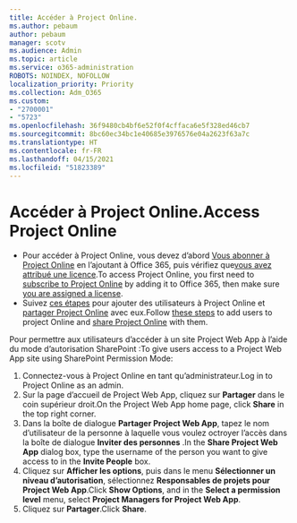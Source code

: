 ```yaml
---
title: Accéder à Project Online.
ms.author: pebaum
author: pebaum
manager: scotv
ms.audience: Admin
ms.topic: article
ms.service: o365-administration
ROBOTS: NOINDEX, NOFOLLOW
localization_priority: Priority
ms.collection: Adm_O365
ms.custom:
- "2700001"
- "5723"
ms.openlocfilehash: 36f9480cb4bf6e52f0f4cffaca6e5f328ed46cb7
ms.sourcegitcommit: 8bc60ec34bc1e40685e3976576e04a2623f63a7c
ms.translationtype: HT
ms.contentlocale: fr-FR
ms.lasthandoff: 04/15/2021
ms.locfileid: "51823389"
---
```

# <a name="access-project-online"></a><span data-ttu-id="257d5-102">Accéder à Project Online.</span><span class="sxs-lookup"><span data-stu-id="257d5-102">Access Project Online</span></span>

- <span data-ttu-id="257d5-103">Pour accéder à Project Online, vous devez d’abord [Vous abonner à Project Online](https://docs.microsoft.com/ProjectOnline/get-started-with-project-online) en l’ajoutant à Office 365, puis vérifiez que[vous avez attribué une licence](https://docs.microsoft.com/ProjectOnline/step-1-sign-up-for-project-online#next-make-sure-you-can-get-in).</span><span class="sxs-lookup"><span data-stu-id="257d5-103">To access Project Online, you first need to [subscribe to Project Online](https://docs.microsoft.com/ProjectOnline/get-started-with-project-online) by adding it to Office 365, then make sure [you are assigned a license](https://docs.microsoft.com/ProjectOnline/step-1-sign-up-for-project-online#next-make-sure-you-can-get-in).</span></span>
- <span data-ttu-id="257d5-104">Suivez [ces étapes](https://docs.microsoft.com/ProjectOnline/step-2-add-people-to-project-online) pour ajouter des utilisateurs à Project Online et [partager Project Online](https://docs.microsoft.com/ProjectOnline/step-2-add-people-to-project-online#4-finally-share-project-online-with-the-people-you-added) avec eux.</span><span class="sxs-lookup"><span data-stu-id="257d5-104">Follow [these steps](https://docs.microsoft.com/ProjectOnline/step-2-add-people-to-project-online) to add users to project Online and [share Project Online](https://docs.microsoft.com/ProjectOnline/step-2-add-people-to-project-online#4-finally-share-project-online-with-the-people-you-added) with them.</span></span>

<span data-ttu-id="257d5-105">Pour permettre aux utilisateurs d’accéder à un site Project Web App à l’aide du mode d’autorisation SharePoint :</span><span class="sxs-lookup"><span data-stu-id="257d5-105">To give users access to a Project Web App site using SharePoint Permission Mode:</span></span>

1. <span data-ttu-id="257d5-106">Connectez-vous à Project Online en tant qu’administrateur.</span><span class="sxs-lookup"><span data-stu-id="257d5-106">Log in to Project Online as an admin.</span></span>
2. <span data-ttu-id="257d5-107">Sur la page d’accueil de Project Web App, cliquez sur **Partager** dans le coin supérieur droit.</span><span class="sxs-lookup"><span data-stu-id="257d5-107">On the Project Web App home page, click **Share** in the top right corner.</span></span>
3. <span data-ttu-id="257d5-108">Dans la boîte de dialogue **Partager Project Web App**, tapez le nom d’utilisateur de la personne à laquelle vous voulez octroyer l’accès dans la boîte de dialogue **Inviter des personnes** .</span><span class="sxs-lookup"><span data-stu-id="257d5-108">In the **Share Project Web App** dialog box, type the username of the person you want to give access to in the **Invite People** box.</span></span>
4. <span data-ttu-id="257d5-109">Cliquez sur **Afficher les options**, puis dans le menu **Sélectionner un niveau d’autorisation**, sélectionnez **Responsables de projets pour Project Web App**.</span><span class="sxs-lookup"><span data-stu-id="257d5-109">Click **Show Options**, and in the **Select a permission level** menu, select **Project Managers for Project Web App**.</span></span>
5. <span data-ttu-id="257d5-110">Cliquez sur **Partager**.</span><span class="sxs-lookup"><span data-stu-id="257d5-110">Click **Share**.</span></span>
